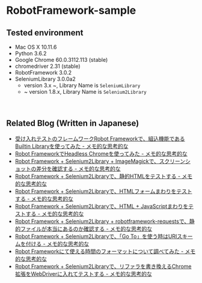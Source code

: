 # RobotFramework-sample

## Tested environment

- Mac OS X 10.11.6
- Python 3.6.2
- Google Chrome 60.0.3112.113 (stable)
- chromedriver 2.31 (stable)
- RobotFramework 3.0.2
- SeleniumLibrary 3.0.0a2
  - version 3.x ~, Library Name is `SeleniumLibrary`
  - ~ version 1.8.x, Library Name is `Selenium2Library`

　  
## Related Blog (Written in Japanese)

- [受け入れテストのフレームワークRobot Frameworkで、組込機能であるBuiltin Libraryを使ってみた - メモ的な思考的な](http://thinkami.hatenablog.com/entry/2017/07/13/225814)
- [Robot FrameworkでHeadless Chromeを使ってみた - メモ的な思考的な](http://thinkami.hatenablog.com/entry/2017/07/14/125643)
- [Robot Framework + Selenium2Library + ImageMagickで、スクリーンショットの差分を確認する - メモ的な思考的な](http://thinkami.hatenablog.com/entry/2017/07/27/224049)
- [Robot Framework + Selenium2Libraryで、静的HTMLをテストする - メモ的な思考的な](http://thinkami.hatenablog.com/entry/2017/08/05/071504)
- [Robot Framework + Selenium2Libraryで、HTMLフォームまわりをテストする - メモ的な思考的な](http://thinkami.hatenablog.com/entry/2017/08/06/094230)
- [Robot Framework + Selenium2Libraryで、HTML + JavaScriptまわりをテストする - メモ的な思考的な](http://thinkami.hatenablog.com/entry/2017/08/07/082117)
- [Robot Framework + Selenium2Library + robotframework-requestsで、静的ファイルが本当にあるのか確認する - メモ的な思考的な](http://thinkami.hatenablog.com/entry/2017/08/09/210813)
- [Robot Framework + Selenium2Libraryで、「Go To」を使う時はURIスキームを付ける - メモ的な思考的な](http://thinkami.hatenablog.com/entry/2017/08/10/065633)
- [Robot Frameworkにて使える時間のフォーマットについて調べてみた - メモ的な思考的な](http://thinkami.hatenablog.com/entry/2017/08/11/074411)
- [Robot Framework + Selenium2Libraryで、リファラを書き換えるChrome拡張をWebDriverに入れてテストする - メモ的な思考的な](http://thinkami.hatenablog.com/entry/2017/08/23/235549)
